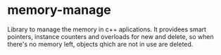 memory-manage
=============

Library to manage the memory in c++ aplications. It providees smart pointers, instance counters and overloads for new and delete, so when there's no memory left, objects qhich are not in use are deleted.
